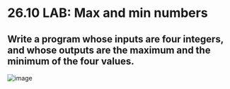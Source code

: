 # 26.10 LAB: Max and min numbers
Write a program whose inputs are four integers, and whose outputs are the maximum and the minimum of the four values.
---
![image](https://github.com/PonguTracer/max-min-num/assets/67764701/1159ddf7-be4c-4544-8123-554c425b7425)
